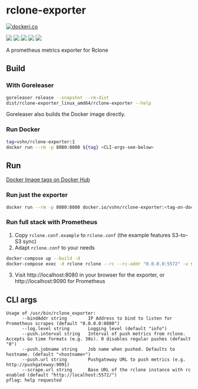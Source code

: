 # rclone-exporter

[![dockeri.co](https://dockeri.co/image/vshn/rclone-exporter)](https://hub.docker.com/r/vshn/rclone-exporter)

![](https://img.shields.io/github/workflow/status/vshn/rclone-exporter/Release)
![](https://img.shields.io/github/v/release/vshn/rclone-exporter?include_prereleases)
![](https://img.shields.io/github/issues-raw/vshn/rclone-exporter)
![](https://img.shields.io/github/issues-pr-raw/vshn/rclone-exporter)
![](https://img.shields.io/github/license/vshn/rclone-exporter)

A prometheus metrics exporter for Rclone

## Build

### With Goreleaser

```bash
goreleaser release --snapshot --rm-dist
dist/rclone-exporter_linux_amd64/rclone-exporter --help
```

Goreleaser also builds the Docker image directly.

### Run Docker

```bash
tag=vshn/rclone-exporter:1
docker run --rm -p 8080:8080 ${tag} <CLI-args-see-below>
```

## Run

[Docker Image tags on Docker Hub](https://hub.docker.com/r/vshn/rclone-exporter/tags)

### Run just the exporter

```bash
docker run --rm -p 8080:8080 docker.io/vshn/rclone-exporter:<tag-on-docker-hub> <CLI-args-see-below>
```

### Run full stack with Prometheus

1. Copy `rclone.conf.example` to `rclone.conf` (the example features S3-to-S3 sync)
2. Adapt `rclone.conf` to your needs

```bash
docker-compose up --build -d
docker-compose exec -d rclone rclone --rc --rc-addr "0.0.0.0:5572" -v sync source:bucket target:bucket
```

3. Visit http://localhost:8080 in your browser for the exporter, or http://localhost:9090 for Prometheus

## CLI args

```console
Usage of /usr/bin/rclone_exporter:
      --bindAddr string        IP Address to bind to listen for Prometheus scrapes (default "0.0.0.0:8080")
      --log.level string       Logging level (default "info")
      --push.interval string   Interval of push metrics from rclone. Accepts Go time formats (e.g. 30s). 0 disables regular pushes (default "0")
      --push.jobname string    Job name when pushed. Defaults to hostname. (default "<hostname>")
      --push.url string        Pushgateway URL to push metrics (e.g. http://pushgateway:9091)
      --scrape.url string      Base URL of the rclone instance with rc enabled (default "http://localhost:5572/")
pflag: help requested
```
